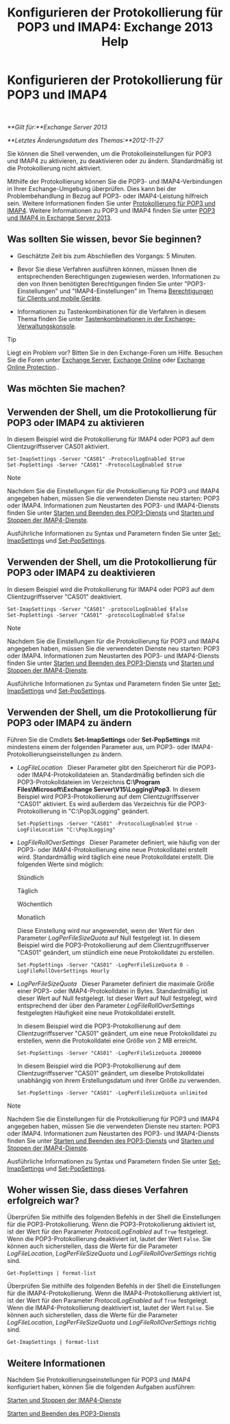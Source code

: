 ﻿---
title: 'Konfigurieren der Protokollierung für POP3 und IMAP4: Exchange 2013 Help'
TOCTitle: Konfigurieren der Protokollierung für POP3 und IMAP4
ms:assetid: 451b337b-cb6b-4460-8687-be0b19c469bc
ms:mtpsurl: https://technet.microsoft.com/de-de/library/Aa997690(v=EXCHG.150)
ms:contentKeyID: 50554808
ms.date: 04/24/2018
mtps_version: v=EXCHG.150
ms.translationtype: HT
---

# Konfigurieren der Protokollierung für POP3 und IMAP4

 

_**Gilt für:**Exchange Server 2013_

_**Letztes Änderungsdatum des Themas:**2012-11-27_

Sie können die Shell verwenden, um die Protokolleinstellungen für POP3 und IMAP4 zu aktivieren, zu deaktivieren oder zu ändern. Standardmäßig ist die Protokollierung nicht aktiviert.

Mithilfe der Protokollierung können Sie die POP3- und IMAP4-Verbindungen in Ihrer Exchange-Umgebung überprüfen. Dies kann bei der Problembehandlung in Bezug auf POP3- oder IMAP4-Leistung hilfreich sein. Weitere Informationen finden Sie unter [Protokollierung für POP3 und IMAP4](protocol-logging-for-pop3-and-imap4-exchange-2013-help.md). Weitere Informationen zu POP3 und IMAP4 finden Sie unter [POP3 und IMAP4 in Exchange Server 2013](pop3-and-imap4-in-exchange-server-2013-exchange-2013-help.md).

## Was sollten Sie wissen, bevor Sie beginnen?

  - Geschätzte Zeit bis zum Abschließen des Vorgangs: 5 Minuten.

  - Bevor Sie diese Verfahren ausführen können, müssen Ihnen die entsprechenden Berechtigungen zugewiesen werden. Informationen zu den von Ihnen benötigten Berechtigungen finden Sie unter "POP3-Einstellungen" und "IMAP4-Einstellungen" im Thema [Berechtigungen für Clients und mobile Geräte](clients-and-mobile-devices-permissions-exchange-2013-help.md).

  - Informationen zu Tastenkombinationen für die Verfahren in diesem Thema finden Sie unter [Tastenkombinationen in der Exchange-Verwaltungskonsole](keyboard-shortcuts-in-the-exchange-admin-center-exchange-online-protection-help.md).


> [!TIP]
> Liegt ein Problem vor? Bitten Sie in den Exchange-Foren um Hilfe. Besuchen Sie die Foren unter <A href="https://go.microsoft.com/fwlink/p/?linkid=60612">Exchange Server</A>, <A href="https://go.microsoft.com/fwlink/p/?linkid=267542">Exchange Online</A> oder <A href="https://go.microsoft.com/fwlink/p/?linkid=285351">Exchange Online Protection</A>..



## Was möchten Sie machen?

## Verwenden der Shell, um die Protokollierung für POP3 oder IMAP4 zu aktivieren

In diesem Beispiel wird die Protokollierung für IMAP4 oder POP3 auf dem Clientzugriffsserver CAS01 aktiviert.

    Set-ImapSettings -Server "CAS01" -ProtocolLogEnabled $true
    Set-PopSettings -Server "CAS01" -ProtocolLogEnabled $true


> [!NOTE]
> Nachdem Sie die Einstellungen für die Protokollierung für POP3 und IMAP4 angegeben haben, müssen Sie die verwendeten Dienste neu starten: POP3 oder IMAP4. Informationen zum Neustarten des POP3- und IMAP4-Diensts finden Sie unter <A href="start-and-stop-the-pop3-services-exchange-2013-help.md">Starten und Beenden des POP3-Diensts</A> und <A href="start-and-stop-the-imap4-services-exchange-2013-help.md">Starten und Stoppen der IMAP4-Dienste</A>.



Ausführliche Informationen zu Syntax und Parametern finden Sie unter [Set-ImapSettings](https://technet.microsoft.com/de-de/library/aa998252\(v=exchg.150\)) und [Set-PopSettings](https://technet.microsoft.com/de-de/library/aa997154\(v=exchg.150\)).

## Verwenden der Shell, um die Protokollierung für POP3 oder IMAP4 zu deaktivieren

In diesem Beispiel wird die Protokollierung für IMAP4 oder POP3 auf dem Clientzugriffsserver "CAS01" deaktiviert.

    Set-ImapSettings -Server "CAS01" -protocolLogEnabled $false
    Set-PopSettings -Server "CAS01" -protocolLogEnabled $false


> [!NOTE]
> Nachdem Sie die Einstellungen für die Protokollierung für POP3 und IMAP4 angegeben haben, müssen Sie die verwendeten Dienste neu starten: POP3 oder IMAP4. Informationen zum Neustarten des POP3- und IMAP4-Diensts finden Sie unter <A href="start-and-stop-the-pop3-services-exchange-2013-help.md">Starten und Beenden des POP3-Diensts</A> und <A href="start-and-stop-the-imap4-services-exchange-2013-help.md">Starten und Stoppen der IMAP4-Dienste</A>.



Ausführliche Informationen zu Syntax und Parametern finden Sie unter [Set-ImapSettings](https://technet.microsoft.com/de-de/library/aa998252\(v=exchg.150\)) und [Set-PopSettings](https://technet.microsoft.com/de-de/library/aa997154\(v=exchg.150\)).

## Verwenden der Shell, um die Protokollierung für POP3 oder IMAP4 zu ändern

Führen Sie die Cmdlets **Set-ImapSettings** oder **Set-PopSettings** mit mindestens einem der folgenden Parameter aus, um POP3- oder IMAP4-Protokollierungseinstellungen zu ändern.

  - *LogFileLocation*   Dieser Parameter gibt den Speicherort für die POP3- oder IMAP4-Protokolldateien an. Standardmäßig befinden sich die POP3-Protokolldateien im Verzeichnis **C:\\Program Files\\Microsoft\\Exchange Server\\V15\\Logging\\Pop3**. In diesem Beispiel wird POP3-Protokollierung auf dem Clientzugriffsserver "CAS01" aktiviert. Es wird außerdem das Verzeichnis für die POP3-Protokollierung in "C:\\Pop3Logging" geändert.
    
        Set-PopSettings -Server "CAS01" -ProtocolLogEnabled $true -LogFileLocation "C:\Pop3Logging"

  - *LogFileRollOverSettings*   Dieser Parameter definiert, wie häufig von der POP3- oder IMAP4-Protokollierung eine neue Protokolldatei erstellt wird. Standardmäßig wird täglich eine neue Protokolldatei erstellt. Die folgenden Werte sind möglich:
    
    Stündlich
    
    Täglich
    
    Wöchentlich
    
    Monatlich
    
    Diese Einstellung wird nur angewendet, wenn der Wert für den Parameter *LogPerFileSizeQuota* auf Null festgelegt ist. In diesem Beispiel wird die POP3-Protokollierung auf dem Clientzugriffsserver "CAS01" geändert, um stündlich eine neue Protokolldatei zu erstellen.
    
        Set-PopSettings -Server "CAS01" -LogPerFileSizeQuota 0 -LogFileRollOverSettings Hourly

  - *LogPerFileSizeQuota*   Dieser Parameter definiert die maximale Größe einer POP3- oder IMAP4-Protokolldatei in Bytes. Standardmäßig ist dieser Wert auf Null festgelegt. Ist dieser Wert auf Null festgelegt, wird entsprechend der über den Parameter *LogFileRollOverSettings* festgelegten Häufigkeit eine neue Protokolldatei erstellt.
    
    In diesem Beispiel wird die POP3-Protokollierung auf dem Clientzugriffsserver "CAS01" geändert, um eine neue Protokolldatei zu erstellen, wenn die Protokolldatei eine Größe von 2 MB erreicht.
    
        Set-PopSettings -Server "CAS01" -LogPerFileSizeQuota 2000000
    
    In diesem Beispiel wird die POP3-Protokollierung auf dem Clientzugriffsserver "CAS01" geändert, um dieselbe Protokolldatei unabhängig von ihrem Erstellungsdatum und ihrer Größe zu verwenden.
    
        Set-PopSettings -Server "CAS01" -LogPerFileSizeQuota unlimited


> [!NOTE]
> Nachdem Sie die Einstellungen für die Protokollierung für POP3 und IMAP4 angegeben haben, müssen Sie die verwendeten Dienste neu starten: POP3 oder IMAP4. Informationen zum Neustarten des POP3- und IMAP4-Diensts finden Sie unter <A href="start-and-stop-the-pop3-services-exchange-2013-help.md">Starten und Beenden des POP3-Diensts</A> und <A href="start-and-stop-the-imap4-services-exchange-2013-help.md">Starten und Stoppen der IMAP4-Dienste</A>.



Ausführliche Informationen zu Syntax und Parametern finden Sie unter [Set-ImapSettings](https://technet.microsoft.com/de-de/library/aa998252\(v=exchg.150\)) und [Set-PopSettings](https://technet.microsoft.com/de-de/library/aa997154\(v=exchg.150\)).

## Woher wissen Sie, dass dieses Verfahren erfolgreich war?

Überprüfen Sie mithilfe des folgenden Befehls in der Shell die Einstellungen für die POP3-Protokollierung. Wenn die POP3-Protokollierung aktiviert ist, ist der Wert für den Parameter *ProtocolLogEnabled* auf `True` festgelegt. Wenn die POP3-Protokollierung deaktiviert ist, lautet der Wert `False`. Sie können auch sicherstellen, dass die Werte für die Parameter *LogFileLocation*, *LogPerFileSizeQuota* und *LogFileRollOverSettings* richtig sind.

    Get-PopSettings | format-list

Überprüfen Sie mithilfe des folgenden Befehls in der Shell die Einstellungen für die IMAP4-Protokollierung. Wenn die IMAP4-Protokollierung aktiviert ist, ist der Wert für den Parameter *ProtocolLogEnabled* auf `True` festgelegt. Wenn die IMAP4-Protokollierung deaktiviert ist, lautet der Wert `False`. Sie können auch sicherstellen, dass die Werte für die Parameter *LogFileLocation*, *LogPerFileSizeQuota* und *LogFileRollOverSettings* richtig sind.

    Get-ImapSettings | format-list

## Weitere Informationen

Nachdem Sie Protokollierungseinstellungen für POP3 und IMAP4 konfiguriert haben, können Sie die folgenden Aufgaben ausführen:

[Starten und Stoppen der IMAP4-Dienste](start-and-stop-the-imap4-services-exchange-2013-help.md)

[Starten und Beenden des POP3-Diensts](start-and-stop-the-pop3-services-exchange-2013-help.md)


